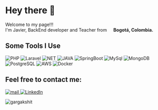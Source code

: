 # Hey there 👋
<p>Welcome to my page!!! </br> I'm Javier, BackEnd developer and Teacher from 
    <img src="https://64.media.tumblr.com/663548691539077f137256815b21eaf1/0f375a4e4200aee3-f0/s250x400/2c4d276c2311aca99d484413a799d91c59866a90.pnj" width="13"/> <b>Bogotá, Colombia.</b>
</p>

## Some Tools I Use
<p> 
    <img alt="PHP" src="https://img.shields.io/badge/PHP-777BB4?style=for-the-badge&logo=php&logoColor=white" /> 
    <img alt="Laravel" src="https://img.shields.io/badge/Laravel-FF2D20?style=for-the-badge&logo=laravel&logoColor=white" />
    <img alt="NET" src="https://img.shields.io/badge/.NET-512BD4?style=for-the-badge&logo=dotnet&logoColor=white" />
    <img alt="JAVA" src="https://img.shields.io/badge/java-%23ED8B00.svg?style=for-the-badge&logo=openjdk&logoColor=white" /> 
    <img alt="SpringBoot" src="https://img.shields.io/badge/Spring_Boot-F2F4F9?style=for-the-badge&logo=spring-boot" />
    <img alt="MySql" src="https://img.shields.io/badge/MySQL-005C84?style=for-the-badge&logo=mysql&logoColor=white" /> 
    <img alt="MongoDB" src="https://img.shields.io/badge/MongoDB-4EA94B?style=for-the-badge&logo=mongodb&logoColor=white" /> 
    <img alt="PostgreSQL" src="https://img.shields.io/badge/PostgreSQL-316192?style=for-the-badge&logo=postgresql&logoColor=whit" />
    <img alt="AWS" src="https://img.shields.io/badge/Amazon_AWS-FF9900?style=for-the-badge&logo=amazonaws&logoColor=white" /> 
    <img alt="Docker" src="https://img.shields.io/badge/Docker-2CA5E0?style=for-the-badge&logo=docker&logoColor=white" />      
</p>

## Feel free to contact me:
<p>
   <a href="mailto:javierortegonmp@gmail.com">
        <img alt="mail" src="https://img.shields.io/badge/Gmail-D14836?style=for-the-badge&logo=gmail&logoColor=white" />
   </a> 
    <a href="https://www.linkedin.com/in/javierortegon/" target="_blank">
        <img alt="LinkedIn" src="https://img.shields.io/badge/linkedin-%230077B5.svg?&style=for-the-badge&logo=linkedin&logoColor=white" />
    </a>
</p>

<p align="left">
  <img
    src="https://komarev.com/ghpvc/?username=javierortegon"
    alt="gargakshit"
  />
</p>
